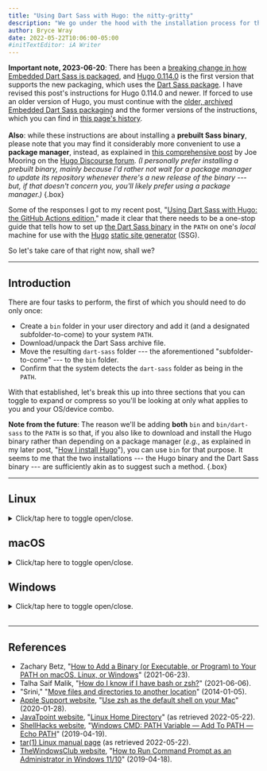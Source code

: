 ```yaml
---
title: "Using Dart Sass with Hugo: the nitty-gritty"
description: "We go under the hood with the installation process for the Dart Sass binary."
author: Bryce Wray
date: 2022-05-22T10:06:00-05:00
#initTextEditor: iA Writer
---
```


<strong class="red">Important note, 2023-06-20</strong>: There has been a [breaking change in how Embedded Dart Sass is packaged](https://sass-lang.com/blog/rfc-embedded-protocol-2), and [Hugo 0.114.0](https://github.com/gohugoio/hugo/releases/tag/v0.114.0) is the first version that supports the new packaging, which uses the [Dart Sass package](https://github.com/sass/dart-sass#embedded-dart-sass). I have revised this post's instructions for Hugo 0.114.0 and newer. If forced to use an older version of Hugo, you must continue with the [older, archived Embedded Dart Sass packaging](https://github.com/sass/dart-sass-embedded/releases/tag/1.62.1) and the former versions of the instructions, which you can find in [this page's history](https://github.com/brycewray/hugo-site/commits/main/content/posts/2022/05/using-dart-sass-hugo-nitty-gritty/index.md).\
\
<strong class="red">Also</strong>: while these instructions are about installing a **prebuilt Sass binary**, please note that you may find it considerably more convenient to use a **package manager**, instead, as explained in [this comprehensive post](https://discourse.gohugo.io/t/using-the-dart-sass-transpiler/41878) by Joe Mooring on the [Hugo Discourse forum](https://discourse.gohugo.io). *(I personally prefer installing a prebuilt binary, mainly because I'd rather not wait for a package manager to update its repository whenever there's a new release of the binary --- but, if that doesn't concern you, you'll likely prefer using a package manager.)*
{.box}

Some of the responses I got to my recent post, "[Using Dart Sass with Hugo: the GitHub Actions edition](/posts/2022/05/using-dart-sass-hugo-github-actions-edition/)," made it clear that there needs to be a one-stop guide that tells how to set up [the Dart Sass binary](https://github.com/sass/dart-sass) in the `PATH` on one's *local* machine for use with the [Hugo](https://gohugo.io) [static site generator](https://github.com/myles/awesome-static-generators) (SSG).

So let's take care of that right now, shall we?

---

## Introduction

There are four tasks to perform, the first of which you should need to do only once:

- Create a `bin` folder in your user directory and add it (and a designated subfolder-to-come) to your system `PATH`.
- Download/unpack the Dart Sass archive file.
- Move the resulting `dart-sass` folder --- the aforementioned "subfolder-to-come" --- to the `bin` folder.
- Confirm that the system detects the `dart-sass` folder as being in the `PATH`.

With that established, let's break this up into three sections that you can toggle to expand or compress so you'll be looking at only what applies to you and your OS/device combo.

**Note from the future**: The reason we'll be adding **both** `bin` and `bin/dart-sass` to the `PATH` is so that, if you also like to download and install the Hugo binary rather than depending on a package manager (*e.g.*, as explained in my later post, "[How I install Hugo](/posts/2022/10/how-i-install-hugo/)"), you can use `bin` for that purpose. It seems to me that the two installations --- the Hugo binary and the Dart Sass binary --- are sufficiently akin as to suggest such a method.
{.box}

---

## Linux

<details><summary>Click/tap here to toggle open/close.</summary>

Throughout these instructions, we will pretend that your user name is `JohnDoe`. Thus, your user directory (`{$HOME}`) will be `/home/JohnDoe/`.

### Add a folder and subfolder to your `PATH`

1. Create `/home/JohnDoe/bin/` if it doesn't already exist. This `bin` folder will be the **target folder** where you'll store the contents of the Dart Sass archive file you'll be getting shortly.
2. Determine which shell your setup is using, `bash` or `zsh`:
{{< highlight bash "linenos=false" >}}
echo $0
{{< /highlight >}}
This will return either `bash` or `zsh`.

3. Use your preferred terminal-level text editor to open the appropriate file --- either `/home/JohnDoe/.bashrc` or `/home/JohnDoe/.zshrc` --- and add the following lines:
{{< highlight bash "linenos=false" >}}
export PATH="$HOME/bin:$PATH"
export PATH="$HOME/bin/dart-sass:$PATH"
{{< /highlight >}}

4. Restart the terminal app, and check that `PATH` now includes your entries:
{{< highlight bash "linenos=false" >}}
echo $PATH
{{< /highlight >}}

### Get the archive file

1. Navigate to your *default* downloads destination, `/home/JohnDoe/Downloads/`.

2. To get the latest version of Dart Sass, go to its [GitHub releases page](https://github.com/sass/dart-sass/releases) and download the corresponding `tar.gz` archive file for your particular system architecture:
	- 64-bit ARM (`linux-arm64`)
	- 32-bit ARM (`linux-arm`)
	- x64 (`linux-x64`)
	- IA-32 (`linux-ia32`)

3. To unpack the `.tar.gz` archive file to retrieve its contents, enter `tar -xf ` followed by the name of the `.tar.gz` file. (As an alternative, depending on your particular Linux distribution and windows manager, you **may** also be able to use a GUI to perform this operation.) This will result in a `sass_embedded` folder, the contents of which will depend on which `tar.gz` archive file you chose.

### Move the `dart-sass` folder to `bin`

**Note**: If you've done this before and *already* have a `dart-sass` folder within `bin`, you **do** want to delete the existing one in favor of what you'll be moving below.
{.box}

Enter the following in your terminal app:

```bash
mv $HOME/Downloads/dart-sass $HOME/bin/dart-sass
```

### Confirm `dart-sass` is in the `PATH`

Finally, to confirm that the `dart-sass` folder and its contents are in the `PATH`, enter the following in your terminal app:

```plaintext
sass --embedded --version
```
This will run the `sass` shell script included in the `dart-sass` folder. The result **should** look something like this example from Dart Sass v.1.63.4:

```bash
{
  "protocolVersion": "2.1.0",
  "compilerVersion": "1.63.4",
  "implementationVersion": "1.63.4",
  "implementationName": "Dart Sass",
  "id": 0
}
```

If you get any other kind of response, it means the `dart-sass` folder **isn't** in the `PATH`, after all, so you'll have to go back through the procedure and figure out what you missed.

**Note**: If you get a response that shows a wrong version number in `compilerVersion` and/or `implementationVersion`, you apparently haven't moved over the *entire* `dart-sass` folder that you got from unpacking the `.tar.gz` archive file.
{.box}

---

And that's it. I hope this has spared you some searching. If you encounter errors in any of the above information, please [let me know](/contact/) so I can fix it ASAP!

**Reminder**: In a worst-case scenario in which you can't get this to work no matter what you do, there's always the option of using the Node.js Sass package, instead, as I described in the [original article in this series](/posts/2022/03/using-dart-sass-hugo/). It's not quite as elegant for Hugo's purposes, and it definitely is slower than using the Dart Sass binary, but it works.
{.box}

</details>

## macOS

<details><summary>Click/tap here to toggle open/close.</summary>

Throughout these instructions, we will pretend that your user name is `JohnDoe`. Thus, your user directory (`{$HOME}`) will be `/Users/JohnDoe/`.

### Add a folder and subfolder to your `PATH`

1. Create `/Users/JohnDoe/bin/` if it doesn't already exist. This `bin` folder will be the **target folder** where you'll store the contents of the Dart Sass archive file you'll be getting shortly.
2. Determine which shell your setup is using, `bash` or `zsh`:
{{< highlight bash "linenos=false" >}}
echo $0
{{< /highlight >}}
This will return either `bash` or `zsh`.

3. Use your preferred terminal-level text editor to open the appropriate file --- either `/Users/JohnDoe/.bashrc` or `/Users/JohnDoe/.zshrc` --- and add the following lines:
{{< highlight bash "linenos=false" >}}
export PATH="$HOME/bin:$PATH"
export PATH="$HOME/bin/dart-sass:$PATH"
{{< /highlight >}}

4. Restart the terminal app, and check that `PATH` now includes your entries:
{{< highlight bash "linenos=false" >}}
echo $PATH
{{< /highlight >}}

### Get the archive file

1. Navigate to your *default* downloads destination, `/Users/JohnDoe/Downloads/`.

2. To get the latest version of Dart Sass, go to its [GitHub releases page](https://github.com/sass/dart-sass/releases/) and download the corresponding `tar.gz` archive file for your particular system architecture:
	- Apple Silicon (`macos-arm64`)
	- Intel (`macos-x64`)

3. To unpack the `.tar.gz` archive file to retrieve its contents, enter `tar -xf ` followed by the name of the `.tar.gz` file. (As an alternative, you can double-click the `.tar.gz` file in the Finder.)\
The resulting contents should be as shown inside your downloads folder:
{{< highlight plaintext "linenos=false" >}}
dart-sass
└─ dart-sass-embedded
└─ src
		└─ dart
		└─ LICENSE
		└─ sass.snapshot
{{< /highlight >}}
Even though it lacks an extension, `dart-sass/sass` is a shell script that works with the actual binary, `dart-sass/src/dart`.

### Move the `dart-sass` folder to `bin`

**Note**: If you've done this before and *already* have a `dart-sass` folder within `bin`, you **do** want to delete the existing one in favor of what you'll be moving below.
{.box}

Enter the following in your terminal app:

```bash
mv $HOME/Downloads/dart-sass $HOME/bin/dart-sass
```

### Confirm `dart-sass` is in the `PATH`

Finally, to confirm that the `dart-sass` folder and its contents are in the `PATH`, enter the following in your terminal app:

```plaintext
sass --embedded --version
```
This will run the `sass` shell script included in the `sass_embedded` folder. The result **should** look something like this example from Dart Sass v.1.63.4:

```bash
{
  "protocolVersion": "2.1.0",
  "compilerVersion": "1.63.4",
  "implementationVersion": "1.63.4",
  "implementationName": "Dart Sass",
  "id": 0
}
```

If you get any other kind of response, it means the `dart-sass` folder **isn't** in the `PATH`, after all, so you'll have to go back through the procedure and figure out what you missed.

---

And that's it. I hope this has spared you some searching. If you encounter errors in any of the above information, please [let me know](/contact/) so I can fix it ASAP!

**Reminder**: In a worst-case scenario in which you can't get this to work no matter what you do, there's always the option of using the Node.js Sass package, instead, as I described in the [original article in this series](/posts/2022/03/using-dart-sass-hugo/). It's not quite as elegant for Hugo's purposes, and it definitely is slower than using the Dart Sass binary, but it works.
{.box}

</details>

## Windows

<details><summary>Click/tap here to toggle open/close.</summary>

Throughout these instructions, we will pretend that your user name is `JohnDoe`. Thus, your user directory will be `C:\Users\JohnDoe\`.

### Add a folder and subfolder to your `PATH`

<strong class="red">IMPORTANT</strong>: Because Windows truncates `PATH` to 1,024 characters, **first** open Command Prompt and make a text backup of `PATH`:\
   `echo %PATH% > C:\path-backup.txt`\
If you need to restore the `PATH` later, enter:\
   `set %PATH%=>C:\path-backup.txt`
{.box}

1. Create `C:\Users\JohnDoe\bin\` if it doesn't already exist. This `bin` folder will be the **target folder** where you'll store the contents of the Dart Sass archive file you'll be getting shortly.
2. In the Windows Taskbar search box, search for `cmd`.
3. Select the **Command Prompt** result and click the **Run as administrator** option.
4. In Command Prompt, enter:
{{< highlight powershell "linenos=false" >}}
setx PATH "C:\Users\JohnDoe\bin;%PATH%"
{{< /highlight >}}
5. Close Command Prompt.
6. Repeat steps 2--3 to reload Command Prompt with **Run as administrator** again.
7. In Command Prompt, enter:
{{< highlight powershell "linenos=false" >}}
setx PATH "C:\Users\JohnDoe\bin\dart-sass;%PATH%"
{{< /highlight >}}
8. Repeat step 2--3 to reload Command Prompt (with or without **Run as administrator** this time) and check the `PATH` to confirm your new entries are there:
{{< highlight powershell "linenos=false" >}}
echo %PATH%
{{< /highlight >}}

### Get the archive file

1. Navigate to your *default* downloads destination, `C:\Users\JohnDoe\Downloads\`.

2. To get the latest version of Dart Sass, go to its [GitHub releases page](https://github.com/sass/dart-sass/releases) and download the corresponding `tar.gz` archive file for your particular system architecture:
	- x64 (`windows-x64`)
	- IA-32 (`windows-ia32`)
3. In the Windows Taskbar search box, search for `cmd`.
4. Open `Command Prompt` (with or without `Run as administrator`).
5. In Command Prompt, enter `tar -xf ` followed by the name of the `.tar.gz` file.\
The resulting contents should be as shown (inside the regular downloads folder):
{{< highlight plaintext "linenos=false" >}}
dart-sass
└─ sass.bat
└─ src
		└─ dart.exe
		└─ LICENSE
		└─ sass.snapshot
{{< /highlight >}}
The `dart-sass\sass.bat` batch file works with the actual binary, `dart-sass\src\dart.exe`.

### Move the `dart-sass` folder to `bin`

**Note**: If you've done this before and *already* have a `dart-sass` folder within `bin`, you **do** want to delete the existing one in favor of what you'll be moving below.
{.box}

Enter the following in Command Prompt:

```powershell
move C:\Users\JohnDoe\Downloads\dart-sass C:\Users\JohnDoe\bin\dart-sass
```

### Confirm `dart-sass` is in the `PATH`

Finally, to confirm that the `dart-sass` folder and its contents are in the `PATH`, enter the following in Command Prompt:

```plaintext
sass --embedded --version
```
This will run the `sass.bat` batch file included in the `dart-sass` folder. The result **should** look something like this example from Dart Sass v.1.63.4:

```bash
{
  "protocolVersion": "2.1.0",
  "compilerVersion": "1.63.4",
  "implementationVersion": "1.63.4",
  "implementationName": "Dart Sass",
  "id": 0
}
```

If you get any other kind of response, it means the `dart-sass` folder **isn't** in the `PATH`, after all, so you'll have to go back through the procedure and figure out what you missed.

And that's it. I hope this has spared you some searching. If you encounter errors in any of the above information, please [let me know](/contact/) so I can fix it ASAP!

**Reminder**: In a worst-case scenario in which you can't get this to work no matter what you do, there's always the option of using the Node.js Sass package, instead, as I described in the [original article in this series](/posts/2022/03/using-dart-sass-hugo/). It's not quite as elegant for Hugo's purposes, and it definitely is slower than using the Dart Sass binary, but it works.
{.box}

</details>
&nbsp;

---

## References

- Zachary Betz, "[How to Add a Binary (or Executable, or Program) to Your PATH on macOS, Linux, or Windows](https://zwbetz.com/how-to-add-a-binary-to-your-path-on-macos-linux-windows/)" (<span class="nobrk">2021-06-23</span>).
- Talha Saif Malik, "[How do I know if I have bash or zsh?](https://linuxhint.com/know-bash-or-zsh/)" (<span class="nobrk">2021-06-06</span>).
- "Srini," "[Move files and directories to another location](https://www.windows-commandline.com/move-files-directories/)" (<span class="nobrk">2014-01-05</span>).
- [Apple Support website](https://support.apple.com), "[Use zsh as the default shell on your Mac](https://support.apple.com/en-us/HT208050)" (<span class="nobrk">2020-01-28</span>).
- [JavaTpoint website](https://www.javatpoint.com), "[Linux Home Directory](https://www.javatpoint.com/linux-home-directory)" (as retrieved <span class="nobrk">2022-05-22</span>).
- [ShellHacks website](https://www.shellhacks.com/), "[Windows CMD: PATH Variable — Add To PATH — Echo PATH](https://www.shellhacks.com/windows-cmd-path-variable-add-to-path-echo-path/)" (<span class="nobrk">2019-04-19</span>).
- [tar(1) Linux manual page](https://man7.org/linux/man-pages/man1/tar.1.html) (as retrieved <span class="nobrk">2022-05-22</span>).
- [TheWindowsClub website](https://www.thewindowsclub.com/), "[How to Run Command Prompt as an Administrator in Windows 11/10](https://www.thewindowsclub.com/how-to-run-command-prompt-as-an-administrator)" (<span class="nobrk">2019-04-18</span>).
